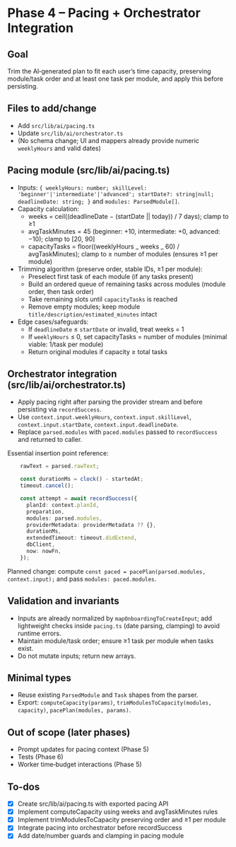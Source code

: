 <!-- e8e0bc53-ac6a-412e-baf1-66cc0392c4ae 1cb4748d-50e8-4979-8639-d4b8dd49a34c -->

# Phase 4 – Pacing + Orchestrator Integration

## Goal

Trim the AI‑generated plan to fit each user’s time capacity, preserving module/task order and at least one task per module, and apply this before persisting.

## Files to add/change

- Add `src/lib/ai/pacing.ts`
- Update `src/lib/ai/orchestrator.ts`
- (No schema change; UI and mappers already provide numeric `weeklyHours` and valid dates)

## Pacing module (src/lib/ai/pacing.ts)

- Inputs: `{ weeklyHours: number; skillLevel: 'beginner'|'intermediate'|'advanced'; startDate?: string|null; deadlineDate: string; }` and `modules: ParsedModule[]`.
- Capacity calculation:
  - weeks = ceil((deadlineDate − (startDate || today)) / 7 days); clamp to ≥1
  - avgTaskMinutes = 45 (beginner: +10, intermediate: +0, advanced: −10); clamp to [20, 90]
  - capacityTasks = floor((weeklyHours _ weeks _ 60) / avgTaskMinutes); clamp to ≥ number of modules (ensures ≥1 per module)
- Trimming algorithm (preserve order, stable IDs, ≥1 per module):
  - Preselect first task of each module (if any tasks present)
  - Build an ordered queue of remaining tasks across modules (module order, then task order)
  - Take remaining slots until `capacityTasks` is reached
  - Remove empty modules; keep module `title/description/estimated_minutes` intact
- Edge cases/safeguards:
  - If `deadlineDate` ≤ `startDate` or invalid, treat weeks = 1
  - If `weeklyHours` ≤ 0, set capacityTasks = number of modules (minimal viable: 1/task per module)
  - Return original modules if capacity ≥ total tasks

## Orchestrator integration (src/lib/ai/orchestrator.ts)

- Apply pacing right after parsing the provider stream and before persisting via `recordSuccess`.
- Use `context.input.weeklyHours`, `context.input.skillLevel`, `context.input.startDate`, `context.input.deadlineDate`.
- Replace `parsed.modules` with `paced.modules` passed to `recordSuccess` and returned to caller.

Essential insertion point reference:

```141:153:src/lib/ai/orchestrator.ts
    rawText = parsed.rawText;

    const durationMs = clock() - startedAt;
    timeout.cancel();

    const attempt = await recordSuccess({
      planId: context.planId,
      preparation,
      modules: parsed.modules,
      providerMetadata: providerMetadata ?? {},
      durationMs,
      extendedTimeout: timeout.didExtend,
      dbClient,
      now: nowFn,
    });
```

Planned change: compute `const paced = pacePlan(parsed.modules, context.input);` and pass `modules: paced.modules`.

## Validation and invariants

- Inputs are already normalized by `mapOnboardingToCreateInput`; add lightweight checks inside `pacing.ts` (date parsing, clamping) to avoid runtime errors.
- Maintain module/task order; ensure ≥1 task per module when tasks exist.
- Do not mutate inputs; return new arrays.

## Minimal types

- Reuse existing `ParsedModule` and `Task` shapes from the parser.
- Export: `computeCapacity(params)`, `trimModulesToCapacity(modules, capacity)`, `pacePlan(modules, params)`.

## Out of scope (later phases)

- Prompt updates for pacing context (Phase 5)
- Tests (Phase 6)
- Worker time‑budget interactions (Phase 5)

## To-dos

- [x] Create src/lib/ai/pacing.ts with exported pacing API
- [x] Implement computeCapacity using weeks and avgTaskMinutes rules
- [x] Implement trimModulesToCapacity preserving order and ≥1 per module
- [x] Integrate pacing into orchestrator before recordSuccess
- [x] Add date/number guards and clamping in pacing module
